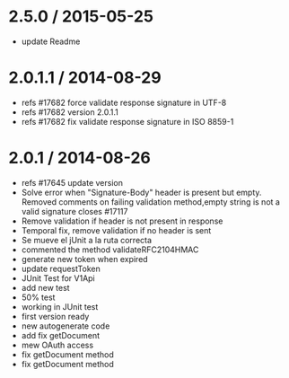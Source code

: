 
2.5.0 / 2015-05-25
==================

  * update Readme

2.0.1.1 / 2014-08-29
==================

  * refs #17682 force validate response signature in UTF-8
  * refs #17682 version 2.0.1.1
  * refs #17682 fix validate response signature in ISO 8859-1

2.0.1 / 2014-08-26
==================

  * refs #17645 update version
  * Solve error when "Signature-Body" header is present but empty. Removed comments on failing validation method,empty string is not a valid signature closes #17117
  * Remove validation if header is not present in response
  * Temporal fix, remove validation if no header is sent
  * Se mueve el jUnit a la ruta correcta
  * commented the method validateRFC2104HMAC
  * generate new token when expired
  * update requestToken
  * JUnit Test for V1Api
  * add new test
  * 50% test
  * working in JUnit test
  * first version ready
  * new autogenerate code
  * add fix getDocument
  * mew OAuth access
  * fix getDocument method
  * fix getDocument method
